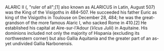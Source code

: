 ALARIC II (, "ruler of all";[1] also known as ALARICUS in Latin, August 507) was the King of the Visigoths in 484–507. He succeeded his father Euric as king of the Visigoths in Toulouse on December 28, 484; he was the great-grandson of the more famous Alaric I, who sacked Rome in 410.[2] He established his capital at Aire-sur-l'Adour (_Vicus Julii_) in Aquitaine. His dominions included not only the majority of Hispania (excluding its northwestern corner) but also Gallia Aquitania and the greater part of an as-yet undivided Gallia Narbonensis.
